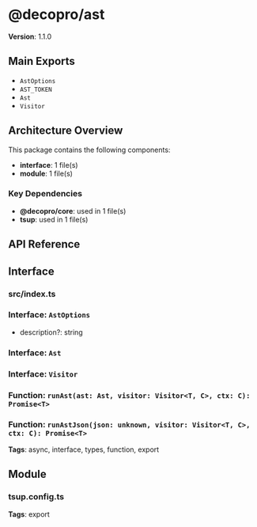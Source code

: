 # @decopro/ast

**Version**: 1.1.0

## Main Exports

- `AstOptions`
- `AST_TOKEN`
- `Ast`
- `Visitor`

## Architecture Overview

This package contains the following components:

- **interface**: 1 file(s)
- **module**: 1 file(s)

### Key Dependencies

- **@decopro/core**: used in 1 file(s)
- **tsup**: used in 1 file(s)


## API Reference

## Interface

### src/index.ts

### Interface: `AstOptions`
  - description?: string

### Interface: `Ast`

### Interface: `Visitor`

### Function: `runAst(ast: Ast, visitor: Visitor<T, C>, ctx: C): Promise<T>`
### Function: `runAstJson(json: unknown, visitor: Visitor<T, C>, ctx: C): Promise<T>`

**Tags**: async, interface, types, function, export

## Module

### tsup.config.ts

**Tags**: export

